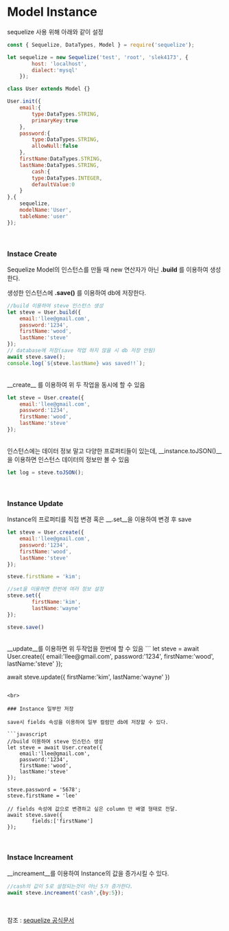 # Model Instance

sequelize 사용 위해 아래와 같이 설정
```javascript
const { Sequelize, DataTypes, Model } = require('sequelize');

let sequelize = new Sequelize('test', 'root', 'slek4173', {
        host: 'localhost',
        dialect:'mysql'
    });

class User extends Model {}

User.init({
    email:{
        type:DataTypes.STRING,
        primaryKey:true
    },
    password:{
        type:DataTypes.STRING,
        allowNull:false
    },
    firstName:DataTypes.STRING,
    lastName:DataTypes.STRING,
        cash:{
        type:DataTypes.INTEGER,
        defaultValue:0
    }
},{ 
    sequelize,
    modelName:'User',
    tableName:'user'
});
```

<br>

### Instace Create
Sequelize Model의 인스턴스를 만들 때 new 연산자가 아닌 __.build__ 를 이용하여 생성한다.<br>

생성한 인스턴스에 __.save()__ 를 이용하여 db에 저장한다.
```javascript
//build 이용하여 steve 인스턴스 생성
let steve = User.build({
    email:'llee@gmail.com',
    password:'1234',
    firstName:'wood',
    lastName:'steve'
});
// database에 저장(save 작업 하지 않을 시 db 저장 안됨)
await steve.save();
console.log(`${steve.lastName} was saved!!`);
```

<br>
__create__ 를 이용하여 위 두 작업을 동시에 할 수 있음

```javascript
let steve = User.create({
    email:'llee@gmail.com',
    password:'1234',
    firstName:'wood',
    lastName:'steve'
});
```

<br>
인스턴스에는 데이터 정보 말고 다양한 프로퍼티들이 있는데, __instance.toJSON()__ 을 이용하면 인스턴스 데이터의 정보만 볼 수 있음

```javascript
let log = steve.toJSON();
```

<br>

### Instance Update

Instance의 프로퍼티를 직접 변경 혹은 __.set__을 이용하여 변경 후 save

```javascript
let steve = User.create({
    email:'llee@gmail.com',
    password:'1234',
    firstName:'wood',
    lastName:'steve'
});

steve.firstName = 'kim';

//set을 이용하면 한번에 여러 정보 설정
steve.set({
        firstName:'kim',
        lastName:'wayne'
});

steve.save()
```

<br>
__update__를 이용하면 위 두작업을 한번에 할 수 있음
```
let steve = await User.create({
    email:'llee@gmail.com',
    password:'1234',
    firstName:'wood',
    lastName:'steve'
});

await steve.update({
        firstName:'kim',
        lastName:'wayne'
})
```

<br>

### Instance 일부만 저장

save시 fields 속성을 이용하여 일부 컬럼만 db에 저장할 수 있다.

```javascript
//build 이용하여 steve 인스턴스 생성
let steve = await User.create({
    email:'llee@gmail.com',
    password:'1234',
    firstName:'wood',
    lastName:'steve'
});

steve.password = '5678';
steve.firstName = 'lee'

// fields 속성에 값으로 변경하고 싶은 column 만 배열 형태로 전달.
await steve.save({
        fields:['firstName']
});
```

<br>

### Instace Increament
__increament__를 이용하여 Instance의 값을 증가시킬 수 있다.

```javascript
//cash의 값이 5로 설정되는것이 아닌 5가 증가한다.
await steve.increament('cash',{by:5});
```

<br>

참조 : [sequelize 공식문서](https://sequelize.org/master/manual/model-instances.html)
